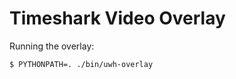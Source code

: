 Timeshark Video Overlay
=======================

Running the overlay:

```bash
$ PYTHONPATH=. ./bin/uwh-overlay
```
